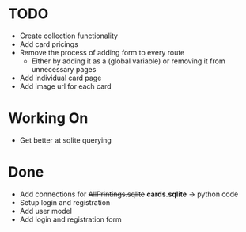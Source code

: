 # TODO

- Create collection functionality
- Add card pricings
- Remove the process of adding form to every route
  - Either by adding it as a (global variable) or removing it from unnecessary pages
- Add individual card page
- Add image url for each card

# Working On

- Get better at sqlite querying

# Done

- Add connections for <s>AllPrintings.sqlite</s> <b>cards.sqlite</b> -> python code
- Setup login and registration
- Add user model
- Add login and registration form